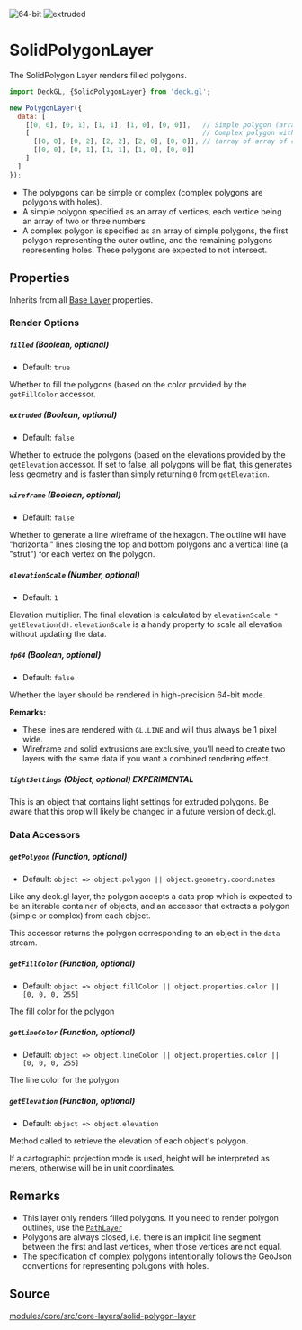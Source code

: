 <p class="badges">
  <img src="https://img.shields.io/badge/64--bit-support-blue.svg?style=flat-square" alt="64-bit" />
  <img src="https://img.shields.io/badge/extruded-yes-blue.svg?style=flat-square" alt="extruded" />
</p>

# SolidPolygonLayer

The SolidPolygon Layer renders filled polygons.

```js
import DeckGL, {SolidPolygonLayer} from 'deck.gl';

new PolygonLayer({
  data: [
    [[0, 0], [0, 1], [1, 1], [1, 0], [0, 0]],   // Simple polygon (array of coords)
    [                                           // Complex polygon with one hole
      [[0, 0], [0, 2], [2, 2], [2, 0], [0, 0]], // (array of array of coords)
      [[0, 0], [0, 1], [1, 1], [1, 0], [0, 0]]
    ]
  ]
});
```

* The polypgons can be simple or complex (complex polygons are polygons with holes).
* A simple polygon specified as an array of vertices, each vertice being an array
  of two or three numbers
* A complex polygon is specified as an array of simple polygons, the
  first polygon representing the outer outline, and the remaining polygons
  representing holes. These polygons are expected to not intersect.

## Properties

Inherits from all [Base Layer](/docs/api-reference/layer.md) properties.

### Render Options

##### `filled` (Boolean, optional)

* Default: `true`

Whether to fill the polygons (based on the color provided by the
`getFillColor` accessor.

##### `extruded` (Boolean, optional)

* Default: `false`

Whether to extrude the polygons (based on the elevations provided by the
`getElevation` accessor. If set to false, all polygons will be flat, this
generates less geometry and is faster than simply returning `0` from `getElevation`.

##### `wireframe` (Boolean, optional)

* Default: `false`

Whether to generate a line wireframe of the hexagon. The outline will have
"horizontal" lines closing the top and bottom polygons and a vertical line
(a "strut") for each vertex on the polygon.

##### `elevationScale` (Number, optional)

* Default: `1`

Elevation multiplier. The final elevation is calculated by
  `elevationScale * getElevation(d)`. `elevationScale` is a handy property to scale
all elevation without updating the data.

##### `fp64` (Boolean, optional)

* Default: `false`

Whether the layer should be rendered in high-precision 64-bit mode.

**Remarks:**

* These lines are rendered with `GL.LINE` and will thus always be 1 pixel wide.
* Wireframe and solid extrusions are exclusive, you'll need to create two layers
  with the same data if you want a combined rendering effect.

##### `lightSettings` (Object, optional) **EXPERIMENTAL**

This is an object that contains light settings for extruded polygons.
Be aware that this prop will likely be changed in a future version of deck.gl.

### Data Accessors

##### `getPolygon` (Function, optional)

* Default: `object => object.polygon || object.geometry.coordinates`

Like any deck.gl layer, the polygon accepts a data prop which is expected to
be an iterable container of objects, and an accessor
that extracts a polygon (simple or complex) from each object.

This accessor returns the polygon corresponding to an object in the `data` stream.

##### `getFillColor` (Function, optional)

* Default: `object => object.fillColor || object.properties.color || [0, 0, 0, 255]`

The fill color for the polygon

##### `getLineColor` (Function, optional)

* Default: `object => object.lineColor || object.properties.color || [0, 0, 0, 255]`

The line color for the polygon

##### `getElevation` (Function, optional)

* Default: `object => object.elevation`

Method called to retrieve the elevation of each object's polygon.

If a cartographic projection mode is used, height will be interpreted as meters,
otherwise will be in unit coordinates.

## Remarks

* This layer only renders filled polygons. If you need to render polygon
  outlines, use the [`PathLayer`](/docs/layers/path-layer.md)
* Polygons are always closed, i.e. there is an implicit line segment between
  the first and last vertices, when those vertices are not equal.
* The specification of complex polygons intentionally follows the GeoJson
  conventions for representing polugons with holes.

## Source

[modules/core/src/core-layers/solid-polygon-layer](https://github.com/uber/deck.gl/tree/5.2-release/modules/core/src/core-layers/solid-polygon-layer)

